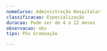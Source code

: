 ```yaml
---
nomeCurso: Administração Hospitalar
classificacao: Especialização
duracao: Pode ser de 4 a 12 meses
observacao: obs
tipo: Pós Graduação

---
```



